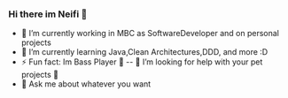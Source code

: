 ### Hi there im Neifi 👋
- 🔭 I’m currently working in MBC as SoftwareDeveloper and on personal projects
- 🌱 I’m currently learning Java,Clean Architectures,DDD, and more :D
- ⚡ Fun fact: Im Bass Player 🎸
-- 🤔 I’m looking for help with your pet projects 🙂
- 💬 Ask me about whatever you want
<!--
**Neifi/neifi** is a ✨ _special_ ✨ repository because its `README.md` (this file) appears on your GitHub profile.

